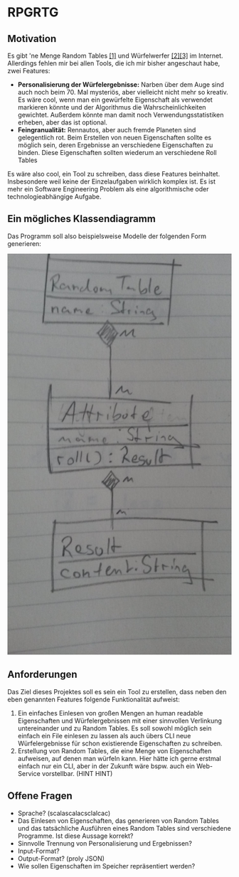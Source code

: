 # RPGRTG

## Motivation

Es gibt 'ne Menge Random Tables [\[1\]](https://www.reddit.com/r/BehindTheTables/) und Würfelwerfer [\[2\]](https://chartopia.d12dev.com/en/search/)[\[3\]](https://autorolltables.github.io/) im Internet. Allerdings fehlen mir bei allen Tools, die ich mir bisher angeschaut habe, zwei Features:

* __Personalisierung der Würfelergebnisse:__ Narben über dem Auge sind auch noch beim 70. Mal mysteriös, aber vielleicht nicht mehr so kreativ. Es wäre cool, wenn man ein gewürfelte Eigenschaft als verwendet markieren könnte und der Algorithmus die Wahrscheinlichkeiten gewichtet. Außerdem könnte man damit noch Verwendungsstatistiken erheben, aber das ist optional.
* __Feingranualität:__ Rennautos, aber auch fremde Planeten sind gelegentlich rot. Beim Erstellen von neuen Eigenschaften sollte es möglich sein, deren Ergebnisse an verschiedene Eigenschaften zu binden. Diese Eigenschaften sollten wiederum an verschiedene Roll Tables     

Es wäre also cool, ein Tool zu schreiben, dass diese Features beinhaltet. Insbesondere weil keine der Einzelaufgaben wirklich komplex ist. Es ist mehr ein Software Engineering Problem als eine algorithmische oder technologieabhängige Aufgabe.

## Ein mögliches Klassendiagramm

Das Programm soll also beispielsweise Modelle der folgenden Form generieren:

![Class Diagram](cd.jpg)

## Anforderungen

Das Ziel dieses Projektes soll es sein ein Tool zu erstellen, dass neben den eben genannten Features folgende Funktionalität aufweist:

1. Ein einfaches Einlesen von großen Mengen an human readable Eigenschaften und Würfelergebnissen mit einer sinnvollen Verlinkung untereinander und zu Random Tables. Es soll sowohl möglich sein einfach ein File einlesen zu lassen als auch übers CLI neue Würfelergebnisse für schon existierende Eigenschaften zu schreiben.
2. Erstellung von Random Tables, die eine Menge von Eigenschaften aufweisen, auf denen man würfeln kann. Hier hätte ich gerne erstmal einfach nur ein CLI, aber in der Zukunft wäre bspw. auch ein Web-Service vorstellbar. (HINT HINT)

## Offene Fragen

* Sprache? (scalascalacsclalcac)
* Das Einlesen von Eigenschaften, das generieren von Random Tables und das tatsächliche Ausführen eines Random Tables sind verschiedene Programme. Ist diese Aussage korrekt?
* Sinnvolle Trennung von Personalisierung und Ergebnissen?  
* Input-Format?
* Output-Format? (proly JSON)
* Wie sollen Eigenschaften im Speicher repräsentiert werden?  
